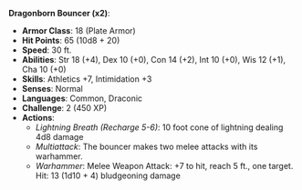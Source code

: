 **Dragonborn Bouncer (x2)**:
  - **Armor Class**: 18 (Plate Armor)
  - **Hit Points**: 65 (10d8 + 20)
  - **Speed**: 30 ft.
  - **Abilities**: Str 18 (+4), Dex 10 (+0), Con 14 (+2), Int 10 (+0), Wis 12 (+1), Cha 10 (+0)
  - **Skills**: Athletics +7, Intimidation +3
  - **Senses**: Normal
  - **Languages**: Common, Draconic
  - **Challenge**: 2 (450 XP)
  - **Actions**:
    - *Lightning Breath (Recharge 5-6)*: 10 foot cone of lightning dealing 4d8 damage
    - *Multiattack*: The bouncer makes two melee attacks with its warhammer.
    - *Warhammer*: Melee Weapon Attack: +7 to hit, reach 5 ft., one target. Hit: 13 (1d10 + 4) bludgeoning damage